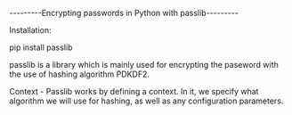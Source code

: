 ---------Encrypting passwords in Python with passlib---------

Installation:

pip install passlib

passlib is a library which is mainly used for encrypting the paseword with the use of hashing algorithm PDKDF2.


Context - Passlib works by defining a context. In it, we specify what algorithm we will use for hashing, as well as any configuration parameters.

